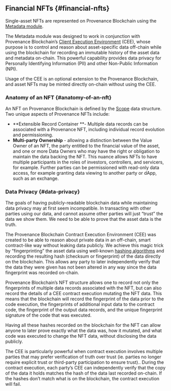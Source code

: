 

## Financial NFTs {#financial-nfts}

Single-asset NFTs are represented on Provenance Blockchain using the [Metadata module](https://docs.provenance.io/modules/metadata-module).

The Metadata module was designed to work in conjunction with Provenance Blockchain’s [Client Execution Environment](https://docs.provenance.io/p8e/overview) (CEE), whose purpose is to control and reason about asset-specific data off-chain while using the blockchain for recording an immutable history of the asset data and metadata on-chain. This powerful capability provides data privacy for Personally Identifying Information (PII) and other Non-Public Information (NPI).

Usage of the CEE is an optional extension to the Provenance Blockchain, and asset NFTs may be minted directly on-chain without using the CEE.


### Anatomy of an NFT {#anatomy-of-an-nft}






An NFT on Provenance Blockchain is defined by the [Scope](https://docs.provenance.io/modules/metadata-module#scope-data-structures) data structure. Two unique aspects of Provenance NFTs include:



* **Extensible Record Container **- Multiple data records can be associated with a Provenance NFT, including individual record evolution and permissioning.
* **Multi-party Ownership** - allowing a distinction between the Value Owner of an NFT, the party entitled to the financial value of the asset, and one or more Data Owners who may have the right or obligation to maintain the data backing the NFT. This nuance allows NFTs to have multiple participants in the roles of investors, controllers, and servicers, for example. Further parties can be permissioned with read-only data access, for example granting data viewing to another party or dApp, such as an exchange.


### Data Privacy {#data-privacy}

The goals of having publicly-readable blockchain data while maintaining data privacy may at first seem incompatible. In transacting with other parties using our data, and cannot assume other parties will just “trust” the data we show them. We need to be able to prove that the asset data is the truth.

The Provenance Blockchain Contract Execution Environment (CEE) was created to be able to reason about private data in an off-chain, smart contract-like way without leaking data publicly. We achieve this magic trick by “fingerprinting” the asset data using well-known [hashing algorithms](https://www.investopedia.com/terms/h/hash.asp) and recording the resulting hash (checksum or fingerprint) of the data directly on the blockchain. This allows any party to later independently verify that the data they were given has not been altered in any way since the data fingerprint was recorded on-chain.

Provenance Blockchain’s NFT structure allows one to record not only the fingerprints of multiple data records associated with the NFT, but can also record the details of a CEE contract execution mutating the NFT data. This means that the blockchain will record the fingerprint of the data prior to the code execution, the fingerprints of additional input data to the contract code, the fingerprint of the output data records, and the unique fingerprint signature of the code that was executed.

Having all these hashes recorded on the blockchain for the NFT can allow anyone to later prove exactly what the data was, how it mutated, and what code was executed to change the NFT data, without disclosing the data publicly.






The CEE is particularly powerful when contract execution involves multiple parties that may prefer verification of truth over trust (ie. parties no longer require explicit trust or third-party participation to ensure trust).. During the contract execution, each party’s CEE can independently verify that the copy of the data it holds matches the hash of the data last recorded on-chain. If the hashes don’t match what is on the blockchain, the contract execution will fail.
